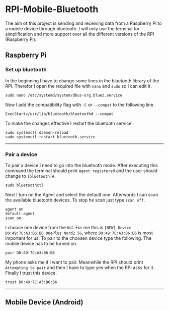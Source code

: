 # RPI-Mobile-Bluetooth
The aim of this project is sending and receiving data from a Raspberry Pi to a mobile device through bluetooth. I will only use the terminal for simplification and more support over all the different versions of the RPI (Raspberry Pi).
## Raspberry Pi
### Set up bluetooth
In the beginning I have to change some lines in the bluetooth library of the RPI. Therefor I open the required file with `nano` and `sudo` so I can edit it.
```
sudo nano /etc/systemd/system/dbus-org.bluez.service
```
Now I add the compatibility flag with `-C` or `--compat` to the following line.
```
ExecStart=/usr/lib/bluetooth/bluetoothd --compat
```
To make the changes effective I restart the bluetooth service.
```
sudo systemctl daemon-reload
sudo systemctl restart bluetooth.service
```
----
### Pair a device
To pair a device I need to go into the bluetooth mode. After executing this command the terminal should print `Agent registered` and the user should change to `[bluetooth]#`.
```
sudo bluetoothctl
```
Next I turn on the Agent and select the default one. Afterwords I can scan the available bluetooth devices. To stop he scan just type `scan off`.
```
agent on
default-agent
scan on
```
I choose one device from the list. For me this is `[NEW] Device D0:49:7C:A3:B6:B6 OnePlus Nord2 5G`, where `D0:49:7C:A3:B6:B6` is most important for us. To pair to the choosen device type the following. The mobile device has to be turned on.
```
pair D0:49:7C:A3:B6:B6
```
My phone asks me if i want to pair. Meanwhile the RPI should print `Attempting to pair` and then I have to type yes when the RPI asks for it. Finally I trust this device.
```
trust D0:49:7C:A3:B6:B6
```
----

## Mobile Device (Android)

